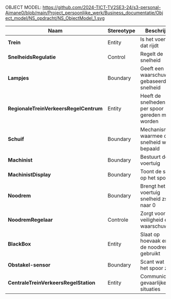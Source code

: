 OBJECT MODEL: https://github.com/2024-TICT-TV2SE3-24/s3-personal-Aimane0/blob/main/Project_persoonlijke_werk/Business_documentatie/Object_model/NS_opdracht/NS_ObjectModel_1.svg

| Naam | Stereotype | Beschrijving
| --- | --- | ---
| **Trein** | Entity | Is het voertuig dat rijdt
| **SnelheidsRegulatie** | Control | Regelt de snelheid
| **Lampjes** | Boundary | Geeft een waarschuwing gebaseerd op de snelheid
| **RegionaleTreinVerkeersRegelCentrum** | Entity | Heeft de snelheden die per spoor gereden mogen worden
| **Schuif** | Boundary | Mechanisme waarmee de snelheid wordt bepaald
| **Machinist** | Boundary | Bestuurt de voertuig
| **MachinistDisplay** | Boundary | Toont de situatie op het spoor
| **Noodrem** | Boundary | Brengt het voertuig snelheid zsm naar 0
| **NoodremRegelaar** | Controle | Zorgt voor veiligheid en waarschuwingen
| **BlackBox** | Entity | Slaat op hoevaak en waar de noodrem is gebruikt
| **Obstakel-sensor** | Boundary | Scant wat er op het spoor zit
| **CentraleTreinVerkeersRegelStation** | Entity | Communiceert gevaarlijke situaties
